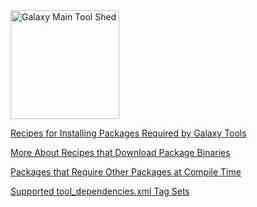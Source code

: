 <div class='center'> <a href='http://toolshed.g2.bx.psu.edu'><img src='/Images/Logos/ToolShed.jpg' alt='Galaxy Main Tool Shed' height="174" /></a> </div>

[Recipes for Installing Packages Required by Galaxy Tools](../ToolShed/PackageRecipes)

[More About Recipes that Download Package Binaries](../DownloadingBinaries)

[Packages that Require Other Packages at Compile Time](../BellsAndWhistles)

[Supported tool_dependencies.xml Tag Sets](../ToolDependenciesTagSets)
